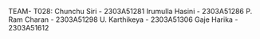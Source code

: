 TEAM- T028:
 Chunchu Siri - 2303A51281
 Irumulla Hasini - 2303A51286
 P. Ram Charan - 2303A51298
 U. Karthikeya - 2303A51306
 Gaje Harika - 2303A51612
